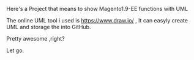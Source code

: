 Here's a Project that means to show Magento1.9-EE functions with UML 

The online UML tool i used is https://www.draw.io/ , It can easyly create UML and storage the into GitHub. 

Pretty awesome ,right?

Let go.
